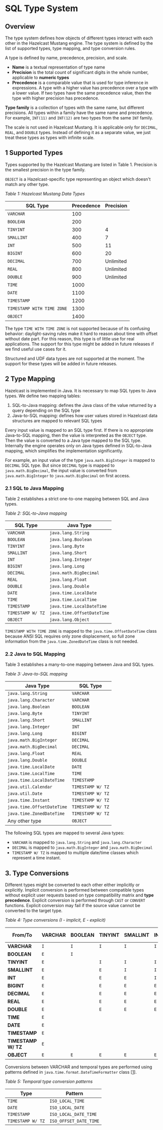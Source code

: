 # SQL Type System

## Overview
The type system defines how objects of different types interact with each other in the Hazelcast Mustang engine.
The type system is defined by the list of supported types, type mapping, and type conversion rules.

A type is defined by name, precedence, precision, and scale.
- **Name** is a textual representation of type name
- **Precision** is the total count of significant digits in the whole number, applicable to **numeric types**
- **Precedence** is a comparable value that is used for type inference in expressions. A type with a
higher value has precedence over a type with a lower value. If two types have the same precedence value, then
the type with higher precision has precedence.

**Type family** is a collection of types with the same name, but different precisions. All types
within a family have the same name and precedence. For example, `INT(11)` and `INT(12)` are two types
from the same `INT` family.

The scale is not used in Hazelcast Mustang. It is applicable only for `DECIMAL`, `REAL`, and `DOUBLE` types.
Instead of defining it as a separate value, we just treat these types as types with infinite scale.

## 1 Supported Types
Types supported by the Hazelcast Mustang are listed in Table 1. Precision is the smallest precision in the type family.

`OBJECT` is a Hazelcast-specific type representing an object which doesn't match any other type.

*Table 1: Hazelcast Mustang Data Types*

| SQL Type | Precedence | Precision |
|---|---|---|
| `VARCHAR` | 100 |  |
| `BOOLEAN` | 200 |  |
| `TINYINT` | 300 | 4 |
| `SMALLINT` | 400 | 7 |
| `INT` | 500 | 11 |
| `BIGINT` | 600 | 20 |
| `DECIMAL` | 700 | Unlimited |
| `REAL` | 800 | Unlimited |
| `DOUBLE` | 900 | Unlimited |
| `TIME` | 1000 |  |
| `DATE` | 1100 |  |
| `TIMESTAMP` | 1200 |  |
| `TIMESTAMP WITH TIME ZONE` | 1300 |  |
| `OBJECT` | 1400 |  |

The type `TIME WITH TIME ZONE` is not supported because of its confusing behavior: daylight-saving rules make it hard to reason
about time with offset without date part. For this reason, this type is of little use for real applications. The support for this
type might be added in future releases if we find useful use cases for it.

Structured and UDF data types are not supported at the moment. The support for these types will be added in future releases.

## 2 Type Mapping
Hazelcast is implemented in Java. It is necessary to map SQL types to Java types. We define two mapping tables:
1. SQL-to-Java mapping: defines the Java class of the value returned by a query depending on the SQL type
1. Java-to-SQL mapping: defines how user values stored in Hazelcast data structures are mapped to relevant SQL types

Every input value is mapped to an SQL type first. If there is no appropriate Java-to-SQL mapping, then the value is
interpreted as the `OBJECT` type. Then the value is converted to a Java type mapped to the SQL type. Internally the
engine operates only on Java types defined in SQL-to-Java mapping, which simplifies the implementation significantly.

For example, an input value of the type `java.math.BigInteger` is mapped to `DECIMAL` SQL type. But since `DECIMAL`
type is mapped to `java.math.BigDecimal`, the input value is converted from `java.math.BigInteger` to `java.math.BigDecimal`
on first access.

### 2.1 SQL to Java Mapping
Table 2 establishes a strict one-to-one mapping between SQL and Java types.

*Table 2: SQL-to-Java mapping*

| SQL Type | Java Type |
|---|---|
| `VARCHAR` | `java.lang.String` |
| `BOOLEAN` | `java.lang.Boolean` |
| `TINYINT` | `java.lang.Byte` |
| `SMALLINT` | `java.lang.Short` |
| `INT` | `java.lang.Integer` |
| `BIGINT` | `java.lang.Long` |
| `DECIMAL` | `java.math.BigDecimal` |
| `REAL` | `java.lang.Float` |
| `DOUBLE` | `java.lang.Double` |
| `DATE` | `java.time.LocalDate` |
| `TIME` | `java.time.LocalTime` |
| `TIMESTAMP` | `java.time.LocalDateTime` |
| `TIMESTAMP W/ TZ` | `java.time.OffsetDateTime` |
| `OBJECT` | `java.lang.Object` |

`TIMESTAMP WITH TIME ZONE` is mapped to the `java.time.OffsetDateTime` class because ANSI SQL requires only zone
displacement, so full zone information from the `java.time.ZonedDateTime` class is not needed.

### 2.2 Java to SQL Mapping
Table 3 establishes a many-to-one mapping between Java and SQL types.

*Table 3: Java-to-SQL mapping*

| Java Type | SQL Type |
|---|---|
| `java.lang.String` | `VARCHAR` |
| `java.lang.Character` | `VARCHAR` |
| `java.lang.Boolean` | `BOOLEAN` |
| `java.lang.Byte` | `TINYINT` |
| `java.lang.Short` | `SMALLINT` |
| `java.lang.Integer` | `INT` |
| `java.lang.Long` | `BIGINT` |
| `java.math.BigInteger` | `DECIMAL`  |
| `java.math.BigDecimal` | `DECIMAL`  |
| `java.lang.Float` | `REAL` |
| `java.lang.Double` | `DOUBLE` |
| `java.time.LocalDate` | `DATE` |
| `java.time.LocalTime` | `TIME` |
| `java.time.LocalDateTime` | `TIMESTAMP` |
| `java.util.Calendar` | `TIMESTAMP W/ TZ` |
| `java.util.Date` | `TIMESTAMP W/ TZ` |
| `java.time.Instant` | `TIMESTAMP W/ TZ` |
| `java.time.OffsetDateTime` | `TIMESTAMP W/ TZ` |
| `java.time.ZonedDateTime` | `TIMESTAMP W/ TZ` |
| Any other type | `OBJECT` |

The following SQL types are mapped to several Java types:
- `VARCHAR` is mapped to `java.lang.String` and `java.lang.Character`
- `DECIMAL` is mapped to `java.math.BigInteger` and `java.math.BigDecimal`
- `TIMESTAMP W/ TZ` is mapped to multiple date/time classes which represent a time instant.

## 3. Type Conversions
Different types might be converted to each other either implicitly or explicitly. Implicit conversion is performed between
compatible types without explicit user requests based on type compatibility matrix and **type precedence**. Explicit
conversion is performed through `CAST` or `CONVERT` functions. Explicit conversion may fail if the source value cannot be
converted to the target type.

*Table 4: Type conversions (I - implicit, E - explicit)*

| From/To | VARCHAR | BOOLEAN | TINYINT | SMALLINT | INT | BINGINT | DECIMAL | REAL | DOUBLE | DATE | TIME | TIMESTAMP | TIMESTAMP W/ TZ | OBJECT |
|---|---|---|---|---|---|---|---|---|---|---|---|---|---|---|
| **VARCHAR** | `I` | `I` | `I` | `I` | `I` | `I` | `I` | `I` | `I` | `I` | `I` | `I` | `I` | `I` |
| **BOOLEAN** | `E` | `I` |  |  |  |  |  |  |  |  |  |  |  | `I` |
| **TINYINT** | `E` |  | `I` | `I` | `I` | `I` | `I` | `I` |`I`  |  |  |  |  | `I` |
| **SMALLINT** | `E` |  | `E` | `I` | `I` | `I` | `I` | `I` | `I` |  |  |  |  | `I` |
| **INT** | `E` |  | `E` | `E` | `I` | `I` | `I` | `I` | `I` |  |  |  |  | `I` |
| **BIGINT** | `E` |  | `E` | `E` | `E` | `I` | `I` | `I` | `I` |  |  |  |  | `I` |
| **DECIMAL** | `E` |  | `E` | `E` | `E` | `E` | `I` | `I` | `I` |  |  |  |  | `I` |
| **REAL** | `E` |  | `E` | `E` | `E` | `E` | `E` | `I` | `I` |  |  |  |  | `I` |
| **DOUBLE** | `E` |  | `E` | `E` | `E` | `E` | `E` | `E` | `I` |  |  |  |  | `I` |
| **TIME** | `E` |  |  |  |  |  |  |  |  |  | `I` | `I` | `I` | `I` |
| **DATE** | `E` |  |  |  |  |  |  |  |  | `I` |  | `I` | `I` | `I` |
| **TIMESTAMP** | `E` |  |  |  |  |  |  |  |  | `E` | `E` | `I` | `I` | `I` |
| **TIMESTAMP W/ TZ** | `E` |  |  |  |  |  |  |  |  | `E` | `E` | `E`  | `I` | `I` |
| **OBJECT** | `E` | `E` | `E` | `E` | `E` | `E` | `E` | `E` | `E` | `E` | `E` | `E` | `E` | `I` |

Conversions between VARCHAR and temporal types are performed using patterns defined in `java.time.format.DateTimeFormatter`
class [[1]].

*Table 5: Temporal type conversion patterns*

| Type | Pattern |
|---|---|
| `TIME` | `ISO_LOCAL_TIME` |
| `DATE` | `ISO_LOCAL_DATE` |
| `TIMESTAMP` | `ISO_LOCAL_DATE_TIME` |
| `TIMESTAMP W/ TZ` | `ISO_OFFSET_DATE_TIME` |

[1]: https://docs.oracle.com/en/java/javase/11/docs/api/java.base/java/time/format/DateTimeFormatter.html "java.time.format.DateTimeFormatter JavaDoc"
